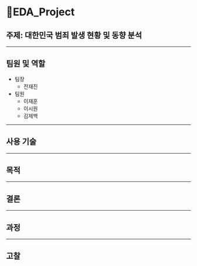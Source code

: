 # :checkered_flag:**EDA_Project**
## 주제: 대한민국 범죄 발생 현황 및 동향 분석
----
## 팀원 및 역할
* 팀장
  - 전재진
* 팀원
  - 이재훈
  - 이시원
  - 김제백
---
## 사용 기술
---
## 목적 
---
## 결론
---
## 과정
---
## 고찰

